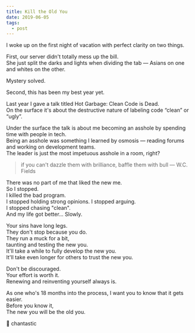 ```yaml
---
title: Kill the Old You
date: 2019-06-05
tags:
  - post
---
```


I woke up on the first night of vacation with perfect clarity on two things.

First, our server didn't totally mess up the bill.  
She just split the darks and lights when dividing the tab — Asians on one and whites on the other.

Mystery solved.

Second, this has been my best year yet.

Last year I gave a talk titled Hot Garbage: Clean Code is Dead.  
On the surface it's about the destructive nature of labeling code “clean” or “ugly”.

Under the surface the talk is about me becoming an asshole by spending time with people in tech.  
Being an asshole was something I learned by osmosis — reading forums and working on development teams.  
The leader is just the most impetuous asshole in a room, right?

> if you can't dazzle them with brilliance, baffle them with bull — W.C. Fields

There was no part of me that liked the new me.  
So I stopped.  
I killed the bad program.  
I stopped holding strong opinions.
I stopped arguing.  
I stopped chasing "clean".  
And my life got better...
Slowly.

Your sins have long legs.  
They don't stop because you do.  
They run a muck for a bit,  
taunting and testing the new you.  
It'll take a while to fully develop the new you.  
It'll take even longer for others to trust the new you.

Don't be discouraged.  
Your effort is worth it.  
Renewing and reinventing yourself always is.

As one who's 18 months into the process, I want you to know that it gets easier.  
Before you know it,  
The new you will be the old you.

👼 chantastic
